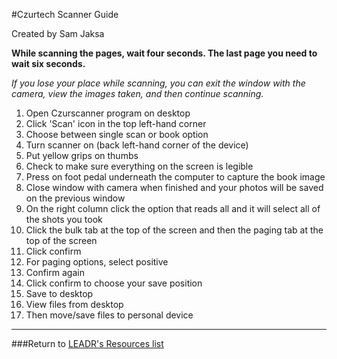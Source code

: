 #Czurtech Scanner Guide

Created by Sam Jaksa

**While scanning the pages, wait four seconds. The last page you need to wait six seconds.**

*If you lose your place while scanning, you can exit the window with the camera, view the images taken, and then continue scanning.*

1. Open Czurscanner program on desktop
2. Click 'Scan' icon in the top left-hand corner
3. Choose between single scan or book option
4. Turn scanner on (back left-hand corner of the device)
5. Put yellow grips on thumbs
6. Check to make sure everything on the screen is legible
7. Press on foot pedal underneath the computer to capture the book image
8. Close window with camera when finished and your photos will be saved on the previous window
9. On the right column click the option that reads all and it will select all of the shots you took
10. Click the bulk tab at the top of the screen and then the paging tab at the top of the screen
11. Click confirm
12. For paging options, select positive
13. Confirm again
14. Click confirm to choose your save position
15. Save to desktop
16. View files from desktop
17. Then move/save files to personal device

-----
###Return to [LEADR's Resources list](https://github.com/leadr-msu/Resources)

